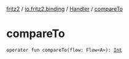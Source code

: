 [fritz2](../../index.md) / [io.fritz2.binding](../index.md) / [Handler](index.md) / [compareTo](./compare-to.md)

# compareTo

`operator fun compareTo(flow: Flow<A>): `[`Int`](https://kotlinlang.org/api/latest/jvm/stdlib/kotlin/-int/index.html)